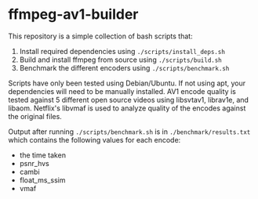 # ffmpeg-av1-builder

This repository is a simple collection of bash scripts that:

1. Install required dependencies using `./scripts/install_deps.sh`
2. Build and install ffmpeg from source using `./scripts/build.sh`
3. Benchmark the different encoders using `./scripts/benchmark.sh`

Scripts have only been tested using Debian/Ubuntu. If not using apt, your dependencies will need to be manually installed.
AV1 encode quality is tested against 5 different open source videos using libsvtav1, librav1e, and libaom.
Netflix's libvmaf is used to analyze quality of the encodes against the original files.

Output after running `./scripts/benchmark.sh` is in `./benchmark/results.txt` which contains the following values for each encode:

* the time taken
* psnr_hvs
* cambi
* float_ms_ssim
* vmaf